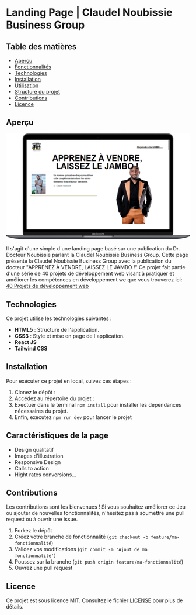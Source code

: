 # Landing Page | Claudel Noubissie Business Group

## Table des matières

- [Aperçu](#aperçu)
- [Fonctionnalités](#fonctionnalités)
- [Technologies](#technologies)
- [Installation](#installation)
- [Utilisation](#utilisation)
- [Structure du projet](#structure-du-projet)
- [Contributions](#contributions)
- [Licence](#licence)

## Aperçu

![Landing Page | Claudel Noubissie Business Group](public/screenshot.png)

Il s'agit d'une simple d'une landing page basé sur une publication du Dr. Docteur Noubissie parlant la Claudel Noubissie Business Group. Cette page présente la Claudel Noubissie Business Group avec la publication du docteur "APPRENEZ À VENDRE, LAISSEZ LE JAMBO !" Ce projet fait partie d'une série de 40 projets de développement web visant à pratiquer et améliorer les compétences en développement we que vous trouverez ici: [40 Projets de développement web](https://www.github.com/OumarouSandaSouley/40-Projets-de-Developpemetn-Web.git)

## Technologies

Ce projet utilise les technologies suivantes :

- **HTML5** : Structure de l'application.
- **CSS3** : Style et mise en page de l'application.
- **React JS** 
- **Tailwind CSS**

## Installation

Pour exécuter ce projet en local, suivez ces étapes :

1. Clonez le dépôt :
2. Accédez au répertoire du projet :
3. Exectuer dans le terminal `npm install` pour installer les dependances nécessaires du projet.
4. Enfin, executez `npm run dev` pour lancer le projet



## Caractéristiques de la page

- Design qualitatif
- Images d'illustration
- Responsive Design
- Calls to action
- Hight rates conversions...

## Contributions

Les contributions sont les bienvenues ! Si vous souhaitez améliorer ce Jeu ou ajouter de nouvelles fonctionnalités, n'hésitez pas à soumettre une pull request ou à ouvrir une issue.

1. Forkez le dépôt
2. Créez votre branche de fonctionnalité (`git checkout -b feature/ma-fonctionnalité`)
3. Validez vos modifications (`git commit -m 'Ajout de ma fonctionnalité'`)
4. Poussez sur la branche (`git push origin feature/ma-fonctionnalité`)
5. Ouvrez une pull request

## Licence

Ce projet est sous licence MIT. Consultez le fichier [LICENSE](LICENSE) pour plus de détails.
